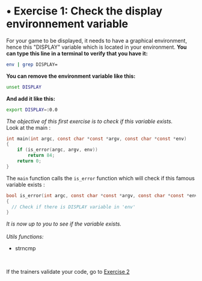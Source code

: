 # • Exercise 1: Check the display environnement variable

For your game to be displayed, it needs to have a graphical environment, hence this "DISPLAY" variable which is located in your environment.
**You can type this line in a terminal to verify that you have it:**
```bash
env | grep DISPLAY=
```
**You can remove the environment variable like this:**
```bash
unset DISPLAY
```
**And add it like this:**
```bash
export DISPLAY=:0.0
```

_The objective of this first exercise is to check if this variable exists._
<br/>
Look at the main :
```c
int main(int argc, const char *const *argv, const char *const *env)
{
	if (is_error(argc, argv, env))
        return 84;
    return 0;
}
```

The `main` function calls the `is_error` function which will check if this famous variable exists :
```c
bool is_error(int argc, const char *const *argv, const char *const *env)
{
  // Check if there is DISPLAY variable in 'env'
}
```
_It is now up to you to see if the variable exists._
<br/><br/>
_Utils functions:_
- strncmp

<br/>

If the trainers validate your code, go to [Exercise 2](./exercise2.md)
